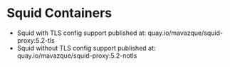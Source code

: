 # Squid Containers

* Squid with TLS config support published at: quay.io/mavazque/squid-proxy:5.2-tls
* Squid without TLS config support published at: quay.io/mavazque/squid-proxy:5.2-notls
